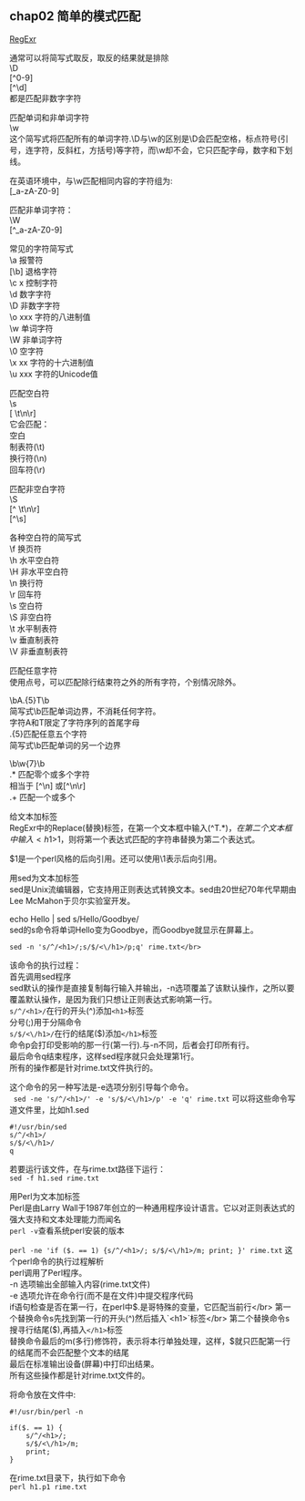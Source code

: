 ## chap02 简单的模式匹配

[RegExr](http://gskinner.com/RegExr)</br>

通常可以将简写式取反，取反的结果就是排除</br>
\D</br>
[^0-9]</br>
[^\d]</br>
都是匹配非数字字符</br>

匹配单词和非单词字符</br>
\w</br>
这个简写式将匹配所有的单词字符.\D与\w的区别是\D会匹配空格，标点符号(引号，连字符，反斜杠，方括号)等字符，而\w却不会，它只匹配字母，数字和下划线。</br>

在英语环境中，与\w匹配相同内容的字符组为:</br>
[_a-zA-Z0-9]</br>

匹配非单词字符：</br>
\W</br>
[^_a-zA-Z0-9]</br>

常见的字符简写式</br>
\a 报警符</br>
[\b] 退格字符</br>
\c x 控制字符 </br>
\d  数字字符</br>
\D  非数字字符</br>
\o xxx 字符的八进制值</br>
\w  单词字符</br>
\W  非单词字符</br>
\0 空字符</br>
\x xx  字符的十六进制值</br>
\u xxx  字符的Unicode值</br>

匹配空白符</br>
\s</br>
[ \t\n\r]</br>
它会匹配：</br>
空白</br>
制表符(\t)</br>
换行符(\n)</br>
回车符(\r)</br>

匹配非空白字符</br>
\S</br>
[^ \t\n\r]</br>
[^\s]</br>

各种空白符的简写式</br>
\f  换页符</br>
\h  水平空白符</br>
\H  非水平空白符</br>
\n  换行符</br>
\r  回车符</br>
\s  空白符</br>
\S  非空白符</br>
\t  水平制表符</br>
\v  垂直制表符</br>
\V  非垂直制表符</br>

匹配任意字符</br>
使用点号，可以匹配除行结束符之外的所有字符，个别情况除外。

\bA.{5}T\b</br>
简写式\b匹配单词边界，不消耗任何字符。</br>
字符A和T限定了字符序列的首尾字母</br>
.{5}匹配任意五个字符</br>
简写式\b匹配单词的另一个边界</br>

\b\w{7}\b</br>
.* 匹配零个或多个字符</br>
相当于 [^\n] 或[^\n\r]</br>
.+ 匹配一个或多个

给文本加标签</br>
RegExr中的Replace(替换)标签，在第一个文本框中输入(^T.*$)，在第二个文本框中输入<h1>$1</h1>，则将第一个表达式匹配的字符串替换为第二个表达式。</br>

$1是一个perl风格的后向引用。还可以使用\1表示后向引用。</br>

用sed为文本加标签</br>
sed是Unix流编辑器，它支持用正则表达式转换文本。sed由20世纪70年代早期由Lee McMahon于贝尔实验室开发。</br>

echo Hello | sed s/Hello/Goodbye/</br>
sed的s命令将单词Hello变为Goodbye，而Goodbye就显示在屏幕上。</br>

```sed -n 's/^/<h1>/;s/$/<\/h1>/p;q' rime.txt</br>```

该命令的执行过程：</br>
首先调用sed程序</br>
sed默认的操作是直接复制每行输入并输出，-n选项覆盖了该默认操作，之所以要覆盖默认操作，是因为我们只想让正则表达式影响第一行。</br>
`s/^/<h1>/`在行的开头(^)添加`<h1>`标签</br>
分号(;)用于分隔命令</br>
`s/$/<\/h1>/`在行的结尾($)添加`</h1>`标签</br>
命令p会打印受影响的那一行(第一行).与-n不同，后者会打印所有行。</br>
最后命令q结束程序，这样sed程序就只会处理第1行。</br>
所有的操作都是针对rime.txt文件执行的。</br>

这个命令的另一种写法是-e选项分别引导每个命令。</br>
``` sed -ne 's/^/<h1>/' -e 's/$/<\/h1>/p' -e 'q' rime.txt```
可以将这些命令写道文件里，比如h1.sed
```
#!/usr/bin/sed
s/^/<h1>/
s/$/<\/h1>/
q
```
若要运行该文件，在与rime.txt路径下运行：</br>
`sed -f h1.sed rime.txt`

用Perl为文本加标签</br>
Perl是由Larry Wall于1987年创立的一种通用程序设计语言。它以对正则表达式的强大支持和文本处理能力而闻名</br>
`perl -v`查看系统perl安装的版本</br>

``` perl -ne 'if ($. == 1) {s/^/<h1>/; s/$/<\/h1>/m; print; }' rime.txt ```
这个perl命令的执行过程解析</br>
perl调用了Perl程序。</br>
-n 选项输出全部输入内容(rime.txt文件)</br>
-e 选项允许在命令行(而不是在文件)中提交程序代码</br>
if语句检查是否在第一行，在perl中$.是哥特殊的变量，它匹配当前行</br>
第一个替换命令s先找到第一行的开头(^)然后插入`<h1>`标签</br>
第二个替换命令s搜寻行结尾($),再插入`</h1>`标签</br>
替换命令最后的m(多行)修饰符，表示将本行单独处理，这样，$就只匹配第一行的结尾而不会匹配整个文本的结尾</br>
最后在标准输出设备(屏幕)中打印出结果。</br>
所有这些操作都是针对rime.txt文件的。</br>

将命令放在文件中:</br>
```
#!/usr/bin/perl -n

if($. == 1) {
    s/^/<h1>/;
    s/$/<\/h1>/m;
    print;
}
```
在rime.txt目录下，执行如下命令</br>
```perl h1.p1 rime.txt```




